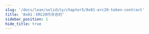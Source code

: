 ```yaml
---
slug: '/docs/lean/solidity/chapter5/0x01-erc20-token-contract'
title: '0x01：ERC20代币合约'
sidebar_position: 1
hide_title: true
---
```

